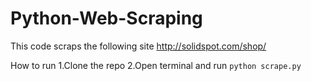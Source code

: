 # Python-Web-Scraping
This code scraps the following site http://solidspot.com/shop/

How to run
1.Clone the repo
2.Open terminal and run  `python scrape.py`
